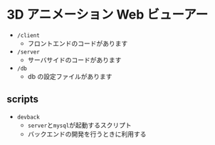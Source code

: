 # 3D アニメーション Web ビューアー

- `/client`
  - フロントエンドのコードがあります
- `/server`
  - サーバサイドのコードがあります
- `/db`
  - db の設定ファイルがあります

## scripts

- `devback`
  - `server`と`mysql`が起動するスクリプト
  - バックエンドの開発を行うときに利用する
